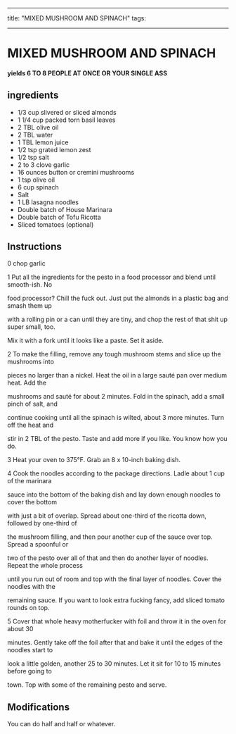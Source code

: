 
---
title: "MIXED MUSHROOM AND SPINACH"
tags:

---
# MIXED MUSHROOM AND SPINACH



#### yields  6 TO 8 PEOPLE AT ONCE OR YOUR SINGLE ASS


## ingredients
* 1/3 cup slivered or sliced almonds 
* 1 1/4 cup packed torn basil leaves 
* 2 TBL olive oil 
* 2 TBL water 
* 1 TBL lemon juice 
* 1/2 tsp grated lemon zest 
* 1/2 tsp salt 
* 2 to 3 clove garlic 
* 16 ounces button or cremini mushrooms 
* 1 tsp olive oil 
* 6 cup spinach 
* Salt 
* 1 LB lasagna noodles 
* Double batch of House Marinara 
* Double batch of Tofu Ricotta 
* Sliced tomatoes (optional)



## Instructions
0 chop garlic

1 Put all the ingredients for the pesto in a food processor and blend until smooth-ish. No

food processor? Chill the fuck out. Just put the almonds in a plastic bag and smash them up

with a rolling pin or a can until they are tiny, and chop the rest of that shit up super small, too.

Mix it with a fork until it looks like a paste. Set it aside.

2 To make the filling, remove any tough mushroom stems and slice up the mushrooms into

pieces no larger than a nickel. Heat the oil in a large sauté pan over medium heat. Add the

mushrooms and sauté for about 2 minutes. Fold in the spinach, add a small pinch of salt, and

continue cooking until all the spinach is wilted, about 3 more minutes. Turn off the heat and

stir in 2 TBL of the pesto. Taste and add more if you like. You know how you do.

3 Heat your oven to 375°F. Grab an 8 x 10-inch baking dish.

4 Cook the noodles according to the package directions. Ladle about 1 cup of the marinara

sauce into the bottom of the baking dish and lay down enough noodles to cover the bottom

with just a bit of overlap. Spread about one-third of the ricotta down, followed by one-third of

the mushroom filling, and then pour another cup of the sauce over top. Spread a spoonful or

two of the pesto over all of that and then do another layer of noodles. Repeat the whole process

until you run out of room and top with the final layer of noodles. Cover the noodles with the

remaining sauce. If you want to look extra fucking fancy, add sliced tomato rounds on top.

5 Cover that whole heavy motherfucker with foil and throw it in the oven for about 30

minutes. Gently take off the foil after that and bake it until the edges of the noodles start to

look a little golden, another 25 to 30 minutes. Let it sit for 10 to 15 minutes before going to

town. Top with some of the remaining pesto and serve.



## Modifications
You can do half and half or whatever.




